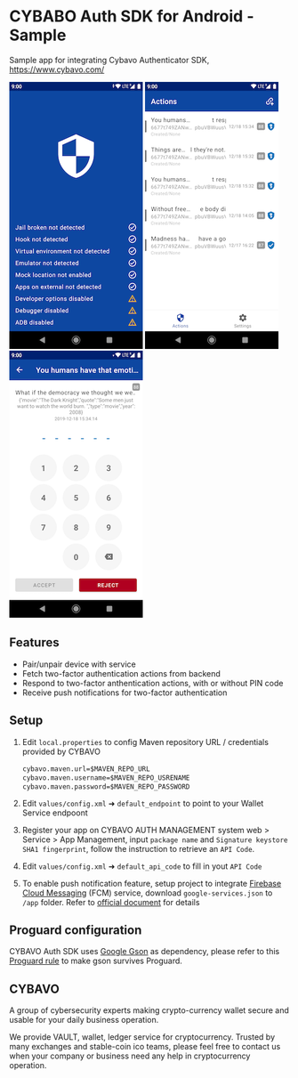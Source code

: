 # CYBABO Auth SDK for Android - Sample

Sample app for integrating Cybavo Authenticator SDK, https://www.cybavo.com/

![image](https://github.com/CYBAVO/auth-sdk_android_example/raw/master/README/sc_security.png)
![image](https://github.com/CYBAVO/auth-sdk_android_example/raw/master/README/sc_main.png)
![image](https://github.com/CYBAVO/auth-sdk_android_example/raw/master/README/sc_pin.png)

## Features

- Pair/unpair device with service
- Fetch two-factor authentication actions from backend
- Respond to two-factor anthentication actions, with or without PIN code
- Receive push notifications for two-factor authentication

## Setup

1. Edit `local.properties` to config Maven repository URL / credentials provided by CYBAVO

   ```
   cybavo.maven.url=$MAVEN_REPO_URL
   cybavo.maven.username=$MAVEN_REPO_USRENAME
   cybavo.maven.password=$MAVEN_REPO_PASSWORD
   ```

2. Edit `values/config.xml` ➜ `default_endpoint` to point to your Wallet Service endpoont
3. Register your app on CYBAVO AUTH MANAGEMENT system web > Service > App Management, input `package name` and `Signature keystore SHA1 fingerprint`, follow the instruction to retrieve an `API Code`.
4. Edit `values/config.xml` ➜ `default_api_code` to fill in yout `API Code`
5. To enable push notification feature, setup project to integrate [Firebase Cloud Messaging](https://firebase.google.com/docs/cloud-messaging) (FCM) service, download `google-services.json` to `/app` folder. Refer to [official document](https://firebase.google.com/docs/cloud-messaging/android/client) for details


## Proguard configuration

CYBAVO Auth SDK uses [Google Gson](https://github.com/google/gson) as dependency, please refer to this [Proguard rule](https://github.com/google/gson/blob/master/examples/android-proguard-example/proguard.cfg) to make gson survives Proguard. 

## CYBAVO

A group of cybersecurity experts making crypto-currency wallet secure and usable for your daily business operation.

We provide VAULT, wallet, ledger service for cryptocurrency. Trusted by many exchanges and stable-coin ico teams, please feel free to contact us when your company or business need any help in cryptocurrency operation.